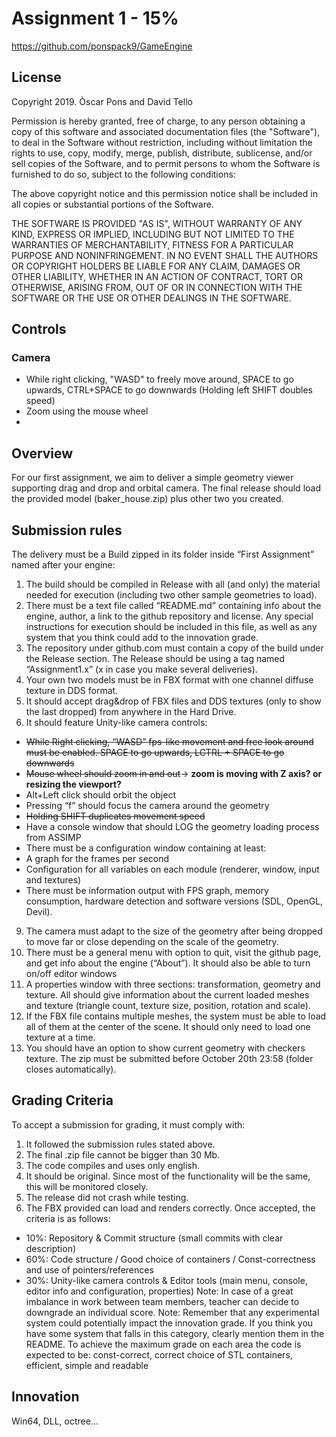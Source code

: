 # Assignment 1 - 15%
https://github.com/ponspack9/GameEngine

## License
Copyright 2019. Òscar Pons and David Tello

Permission is hereby granted, free of charge, to any person obtaining a copy of this software and associated documentation files (the "Software"), to deal in the Software without restriction, including without limitation the rights to use, copy, modify, merge, publish, distribute, sublicense, and/or sell copies of the Software, and to permit persons to whom the Software is furnished to do so, subject to the following conditions:

The above copyright notice and this permission notice shall be included in all copies or substantial portions of the Software.

THE SOFTWARE IS PROVIDED "AS IS", WITHOUT WARRANTY OF ANY KIND, EXPRESS OR IMPLIED, INCLUDING BUT NOT LIMITED TO THE WARRANTIES OF MERCHANTABILITY, FITNESS FOR A PARTICULAR PURPOSE AND NONINFRINGEMENT. IN NO EVENT SHALL THE AUTHORS OR COPYRIGHT HOLDERS BE LIABLE FOR ANY CLAIM, DAMAGES OR OTHER LIABILITY, WHETHER IN AN ACTION OF CONTRACT, TORT OR OTHERWISE, ARISING FROM, OUT OF OR IN CONNECTION WITH THE SOFTWARE OR THE USE OR OTHER DEALINGS IN THE SOFTWARE.

## Controls
### Camera
- While right clicking, "WASD" to freely move around, SPACE to go upwards, CTRL+SPACE to go downwards (Holding left SHIFT doubles speed)
- Zoom using the mouse wheel
- 
## Overview
For our first assignment, we aim to deliver a simple geometry viewer supporting drag and drop and orbital
camera. The final release should load the provided model (baker_house.zip) plus other two you created.

## Submission rules
The delivery must be a Build zipped in its folder inside “First Assignment” named after your engine:
1. The build should be compiled in Release with all (and only) the material needed for execution
(including two other sample geometries to load).
2. There must be a text file called “README.md” containing info about the engine, author, a link to the
github repository and license. Any special instructions for execution should be included in this file,
as well as any system that you think could add to the innovation grade.
3. The repository under github.com must contain a copy of the build under the Release section. The
Release should be using a tag named “Assignment1.x” (x in case you make several deliveries).
4. Your own two models must be in FBX format with one channel diffuse texture in DDS format.
5. It should accept drag&drop of FBX files and DDS textures (only to show the last dropped) from
anywhere in the Hard Drive.
6. It should feature Unity-like camera controls:

- ~~While Right clicking, “WASD” fps-like movement and free look around must be enabled. SPACE to go upwards, LCTRL + SPACE to go downwards~~
- ~~Mouse wheel should zoom in and out~~-> **zoom is moving with Z axis? or resizing the viewport?**
- Alt+Left click should orbit the object
- Pressing “f” should focus the camera around the geometry
- ~~Holding SHIFT duplicates movement speed~~
- Have a console window that should LOG the geometry loading process from ASSIMP
- There must be a configuration window containing at least:
- A graph for the frames per second
- Configuration for all variables on each module (renderer, window, input and textures)
- There must be information output with FPS graph, memory consumption, hardware detection
and software versions (SDL, OpenGL, Devil).

9. The camera must adapt to the size of the geometry after being dropped to move far or close
depending on the scale of the geometry.
10. There must be a general menu with option to quit, visit the github page, and get info about the
engine (“About”). It should also be able to turn on/off editor windows
11. A properties window with three sections: transformation, geometry and texture. All should give
information about the current loaded meshes and texture (triangle count, texture size, position,
rotation and scale).
12. If the FBX file contains multiple meshes, the system must be able to load all of them at the center of
the scene. It should only need to load one texture at a time.
13. You should have an option to show current geometry with checkers texture.
The zip must be submitted before October 20th 23:58 (folder closes automatically).

## Grading Criteria
To accept a submission for grading, it must comply with:
1. It followed the submission rules stated above.
2. The final .zip file cannot be bigger than 30 Mb.
3. The code compiles and uses only english.
4. It should be original. Since most of the functionality will be the same, this will be monitored closely.
5. The release did not crash while testing.
6. The FBX provided can load and renders correctly.
Once accepted, the criteria is as follows:
- 10%: Repository & Commit structure (small commits with clear description)
- 60%: Code structure / Good choice of containers / Const-correctness and use of pointers/references
- 30%: Unity-like camera controls & Editor tools (main menu, console, editor info and configuration,
properties)
Note: In case of a great imbalance in work between team members, teacher can decide to downgrade an
individual score.
Note: Remember that any experimental system could potentially impact the innovation grade. If you think
you have some system that falls in this category, clearly mention them in the README.
To achieve the maximum grade on each area the code is expected to be: const-correct, correct choice of
STL containers, efficient, simple and readable

## Innovation

Win64, DLL, octree...
